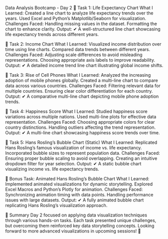 Data Analysis Bootcamp - Day 2
📖 Task 1: Life Expectancy Chart
What I Learned:
Created a line chart to analyze life expectancy trends over the years.
Used Excel and Python’s Matplotlib/Seaborn for visualization.
Challenges Faced:
Handling missing values in the dataset.
Formatting the chart to enhance clarity.
Output:
✔ A well-structured line chart showcasing life expectancy trends across different years.

📖 Task 2: Income Chart
What I Learned:
Visualized income distribution over time using line charts.
Compared data trends between different years.
Challenges Faced:
Adjusting scale differences to avoid misleading representations.
Choosing appropriate axis labels to improve readability.
Output:
✔ A detailed income trend line chart illustrating global income shifts.

📖 Task 3: Rise of Cell Phones
What I Learned:
Analyzed the increasing adoption of mobile phones globally.
Created a multi-line chart to compare data across various countries.
Challenges Faced:
Filtering relevant data for multiple countries.
Ensuring clear color differentiation for each country.
Output:
✔ A comparative multi-line chart depicting mobile phone adoption trends.

📖 Task 4: Happiness Score
What I Learned:
Studied happiness score variations across multiple nations.
Used multi-line plots for effective data representation.
Challenges Faced:
Choosing appropriate colors for clear country distinctions.
Handling outliers affecting the trend representation.
Output:
✔ A multi-line chart showcasing happiness score trends over time.

📖 Task 5: Hans Rosling’s Bubble Chart (Static)
What I Learned:
Replicated Hans Rosling’s famous visualization of income vs. life expectancy.
Incorporated bubble sizes to represent population data.
Challenges Faced:
Ensuring proper bubble scaling to avoid overlapping.
Creating an intuitive dropdown filter for year selection.
Output:
✔ A static bubble chart visualizing income vs. life expectancy trends.

📖 Bonus Task: Animated Hans Rosling’s Bubble Chart
What I Learned:
Implemented animated visualizations for dynamic storytelling.
Explored Excel Macros and Python’s Plotly for animation.
Challenges Faced:
Synchronizing animation timing with data points.
Handling performance issues with large datasets.
Output:
✔ A fully animated bubble chart replicating Hans Rosling’s visualization approach.

🔔 Summary
Day 2 focused on applying data visualization techniques through various hands-on tasks. Each task presented unique challenges, but overcoming them reinforced key data storytelling concepts. Looking forward to more advanced visualizations in upcoming sessions! 🚀
